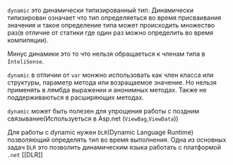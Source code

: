 `dynamic` это динамически типизированный тип. Динамически типизирован означает что тип определяеться во время присваивания значения и такое определение типа может происходить множество раз(в отличие от статики где один раз можно определить во время компиляции).

Минус динамики это то что нельзя обращаеться к членам типа в `InteliSense`.

`dynamic` в отличии от `var`  монжно использовать как член класса или структуры, параметр метода или возращаемое значение. Но нельзя применять в лямбда выражении и анонимных методах. Также не поддерживаються в расширяющих методах.

`dynamic` может быть полезен для упрощения работы с поздним связывание(Используеться в Asp.net (`ViewBag`,`ViewData`))

Для работы с dynamic нужен `DLR`(Dynamic Language Runtime) позволяющий определять тип во время выполнения. Одна из основных задач `DLR` это  позволить динамическим языка работать с платформой `.net` 
[[DLR]]